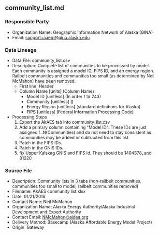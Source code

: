 ## community_list.md

### Responsible Party
  * Organization Name: Geographic Information Network of Alaska (GINA)
  * Email: support+aaem@gina.alaska.edu

### Data Lineage
  * Data File: community_list.csv
  * Description: Complete list of communities to be processed by model.  Each community is assigned a model ID, FIPS ID, and an energy region. Railbelt communities and communities too small (as determined by Neil McMahon) have been removed.
    * First line: Header
    * Column Name [units] (Column Name)
      * Model ID [unitless] (In order 1 to 243)
      * Community [unitless] ()
      * Energy Region [unitless] (standard definitions for Alaska)
      * FIPS [unitless] (Federal Information Processing Code)
  * Processing Steps
    1. Export the AkAES tab into community_list.csv
    2. Add a primary column containing "Model ID".  These IDs are just assigned 1..N(Communities) and do not need to stay consistent as communities may be added or subtracted from this list.
    3. Patch in the FIPS IDs.
    4. Patch in the GNIS IDs.
    5. fix Upper Kalskag GNIS and FIPS id. They should be 1404378, and 81320 


### Source File
  * Description: Community lists in 3 tabs (non-railbelt communities, communities too small to model, railbelt communities removed)
  * Filename: AkAES community list.xlsx
  * Date: 01/21/2016
  * Contact Name: Neil McMahon
  * Organization Name: Alaska Energy Authority/Alaska Industrial Development and Export Authority
  * Contact Email: NMcMahon@aidea.org
  * Delivery Method: Basecamp (Alaska Affordable Energy Model Project)
  * Origin: Gateway
